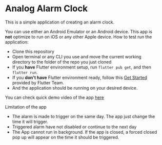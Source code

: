 # Analog Alarm Clock

This is a simple application of creating an alarm clock.

You can use either an Android Emulator or an Android device. This app is **not** optimize to run on iOS or any other Apple device.
How to test run the application:

- Clone this repository
- Open terminal or any CLI you use and move the current working directory to the folder of the repo you just cloned
- If you **have** Flutter environment setup, run `flutter pub get`, and then `flutter run`.
- If you **don't have** Flutter environment ready, follow this [Get Started](https://docs.flutter.dev/get-started/install) provided by Flutter Team.
- And the application should be running on your desired device.

You can check quick demo video of the app [here](https://youtu.be/t4E5XrFaDkE)

Limitation of the app

- The alarm is made to trigger on the same day. The app just change the time it will trigger.
- Triggered alarm have not disabled or continue to the next day
- The App cannot run in background. If the app is closed, a forced closed pop up will appear on the time it should be triggered.
